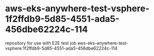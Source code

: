 # aws-eks-anywhere-test-vsphere-1f2ffdb9-5d85-4551-ada5-456dbe62224c-114
repository for use with E2E test job aws-eks-anywhere-test-vsphere:1f2ffdb9-5d85-4551-ada5-456dbe62224c-114
